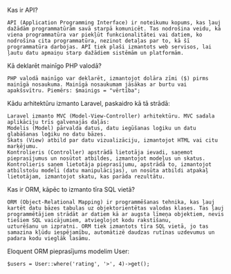 Kas ir API?
    
    API (Application Programming Interface) ir noteikumu kopums, kas ļauj dažādām programmatūrām savā starpā komunicēt. Tas nodrošina veidu, kā viena programmatūra var piekļūt funkcionalitātei vai datiem, ko nodrošina cita programmatūra, nezinot detaļas par to, kā šī programmatūra darbojas. API tiek plaši izmantots web servisos, lai ļautu datu apmaiņu starp dažādiem sistēmām un platformām.


Kā deklarēt mainīgo PHP valodā?

    PHP valodā mainīgo var deklarēt, izmantojot dolāra zīmi ($) pirms mainīgā nosaukuma. Mainīgā nosaukumam jāsākas ar burtu vai apakšsvītru. Piemērs: $mainigs = "vērtība";


Kādu arhitektūru izmanto Laravel, paskaidro kā tā strādā:
  
    Laravel izmanto MVC (Model-View-Controller) arhitektūru. MVC sadala aplikāciju trīs galvenajās daļās:
    Modelis (Model) pārvalda datus, datu iegūšanas loģiku un datu glabāšanas loģiku no datu bāzes.
    Skats (View) atbild par datu vizualizāciju, izmantojot HTML vai citu marķējumu.
    Kontrolieris (Controller) apstrādā lietotāja ievadi, saņemot pieprasījumus un nosūtot atbildes, izmantojot modeļus un skatus.
    Kontrolieris saņem lietotāja pieprasījumu, apstrādā to, izmantojot atbilstošu modeli (datu manipulācijas), un nosūta atbildi atpakaļ lietotājam, izmantojot skatu, kas parāda rezultātu.

Kas ir ORM, kāpēc to izmanto tīra SQL vietā?
    
    ORM (Object-Relational Mapping) ir programmēšanas tehnika, kas ļauj kartēt datu bāzes tabulas uz objektorientētas valodas klases. Tas ļauj programmētājiem strādāt ar datiem kā ar augsta līmeņa objektiem, nevis tiešiem SQL vaicājumiem, atvieglojot kodu rakstīšanu,            uzturēšanu un izpratni. ORM tiek izmantots tīra SQL vietā, jo tas samazina kļūdu iespējamību, automātizē daudzas rutīnas uzdevumus un padara kodu vieglāk lasāmu.

Eloquent ORM pieprasījums modelim User:
    
    $users = User::where('rating', '>', 4)->get();

